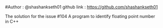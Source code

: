 #Author : @shashankseth01
github link : https://github.com/shashankseth01

The solution for the issue #104
A program to identify floating point number in C++

